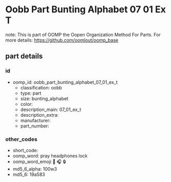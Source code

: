 # Oobb Part Bunting Alphabet 07 01 Ex T  

note: This is part of OOMP the Oopen Organization Method For Parts. For more details: https://github.com/oomlout/oomp_base

##  part details





### id
* oomp_id: oobb_part_bunting_alphabet_07_01_ex_t
  * classification: oobb
  * type: part
  * size: bunting_alphabet
  * color: 
  * description_main: 07_01_ex_t
  * description_extra: 
  * manufacturer: 
  * part_number: 

### other_codes
* short_code: 
* oomp_word: pray headphones lock
* oomp_word_emoji :pray: :headphones: :lock:
* md5_6_alpha: 100w3
* md5_6: 19a583